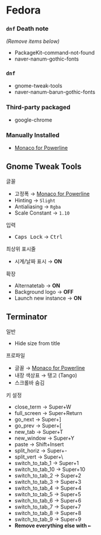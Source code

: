 Fedora
========

### `dnf` Death note
*(Remove items below)*

- PackageKit-command-not-found
- naver-nanum-gothic-fonts

### `dnf`
- gnome-tweak-tools
- naver-nanum-barun-gothic-fonts

### Third-party packaged
- google-chrome

### Manually Installed
- [Monaco for Powerline]

Gnome Tweak Tools
--------
글꼴

- 고정폭 &rarr; [Monaco for Powerline]
- Hinting &rarr; `Slight`
- Antialiasing &rarr; `Rgba`
- Scale Constant &rarr; `1.10`

입력

- <kbd>Caps Lock</kbd> &rarr; <kbd>Ctrl</kbd>

최상위 표시줄

- 시계/날짜 표시 &rarr; **ON**

확장

- Alternatetab &rarr; **ON**
- Background logo &rarr; **OFF**
- Launch new instance &rarr; **ON**

Terminator
--------
일반

- Hide size from title

프로파일

- 글꼴 &rarr; [Monaco for Powerline]
- 내장 색상표 &rarr; 탱고 (Tango)
- 스크롤바 숨김

키 설정

- close_term          &rarr; Super+W
- full_screen         &rarr; Super+Return
- go_next             &rarr; Super+]
- go_prev             &rarr; Super+[
- new_tab             &rarr; Super+T
- new_window          &rarr; Super+Y
- paste               &rarr; Shift+Insert
- split_horiz         &rarr; Super+-
- split_vert          &rarr; Super+\
- switch_to_tab_1     &rarr; Super+1
- switch_to_tab_10    &rarr; Super+10
- switch_to_tab_2     &rarr; Super+2
- switch_to_tab_3     &rarr; Super+3
- switch_to_tab_4     &rarr; Super+4
- switch_to_tab_5     &rarr; Super+5
- switch_to_tab_6     &rarr; Super+6
- switch_to_tab_7     &rarr; Super+7
- switch_to_tab_8     &rarr; Super+8
- switch_to_tab_9     &rarr; Super+9
- **Remove everything else with <kbd>&larr;</kbd>**

[Monaco for Powerline]: https://gist.github.com/simnalamburt/90965dcb09cec6b82320/raw/58a9f61143273d5226be352d2c29ecf738e5bffd/monaco-powerline.otf
